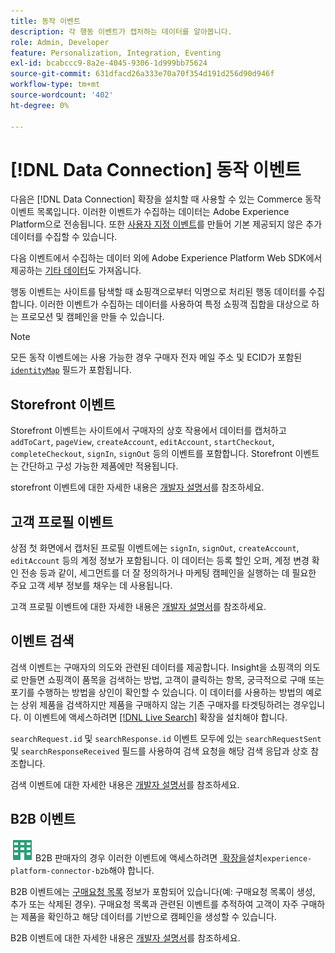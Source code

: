 ```yaml
---
title: 동작 이벤트
description: 각 행동 이벤트가 캡처하는 데이터를 알아봅니다.
role: Admin, Developer
feature: Personalization, Integration, Eventing
exl-id: bcabccc9-8a2e-4045-9306-1d999bb75624
source-git-commit: 631dfacd26a333e70a70f354d191d256d90d946f
workflow-type: tm+mt
source-wordcount: '402'
ht-degree: 0%

---
```


# [!DNL Data Connection] 동작 이벤트

다음은 [!DNL Data Connection] 확장을 설치할 때 사용할 수 있는 Commerce 동작 이벤트 목록입니다. 이러한 이벤트가 수집하는 데이터는 Adobe Experience Platform으로 전송됩니다. 또한 [사용자 지정 이벤트](custom-events.md)를 만들어 기본 제공되지 않은 추가 데이터를 수집할 수 있습니다.

다음 이벤트에서 수집하는 데이터 외에 Adobe Experience Platform Web SDK에서 제공하는 [기타 데이터](https://experienceleague.adobe.com/docs/experience-platform/edge/data-collection/automatic-information.html?lang=ko)도 가져옵니다.

행동 이벤트는 사이트를 탐색할 때 쇼핑객으로부터 익명으로 처리된 행동 데이터를 수집합니다. 이러한 이벤트가 수집하는 데이터를 사용하여 특정 쇼핑객 집합을 대상으로 하는 프로모션 및 캠페인을 만들 수 있습니다.

>[!NOTE]
>
>모든 동작 이벤트에는 사용 가능한 경우 구매자 전자 메일 주소 및 ECID가 포함된 [`identityMap`](https://experienceleague.adobe.com/docs/experience-platform/xdm/field-groups/profile/identitymap.html?lang=ko) 필드가 포함됩니다.

## Storefront 이벤트

Storefront 이벤트는 사이트에서 구매자의 상호 작용에서 데이터를 캡처하고 `addToCart`, `pageView`, `createAccount`, `editAccount`, `startCheckout`, `completeCheckout`, `signIn`, `signOut` 등의 이벤트를 포함합니다. Storefront 이벤트는 간단하고 구성 가능한 제품에만 적용됩니다.

storefront 이벤트에 대한 자세한 내용은 [개발자 설명서](https://developer.adobe.com/commerce/services/shared-services/storefront-events/#data-connection)를 참조하세요.

## 고객 프로필 이벤트

상점 첫 화면에서 캡처된 프로필 이벤트에는 `signIn`, `signOut`, `createAccount`, `editAccount` 등의 계정 정보가 포함됩니다. 이 데이터는 등록 할인 오퍼, 계정 변경 확인 전송 등과 같이, 세그먼트를 더 잘 정의하거나 마케팅 캠페인을 실행하는 데 필요한 주요 고객 세부 정보를 채우는 데 사용됩니다.

고객 프로필 이벤트에 대한 자세한 내용은 [개발자 설명서](https://developer.adobe.com/commerce/services/shared-services/storefront-events/#data-connection)를 참조하세요.

## 이벤트 검색

검색 이벤트는 구매자의 의도와 관련된 데이터를 제공합니다. Insight을 쇼핑객의 의도로 만들면 쇼핑객이 품목을 검색하는 방법, 고객이 클릭하는 항목, 궁극적으로 구매 또는 포기를 수행하는 방법을 상인이 확인할 수 있습니다. 이 데이터를 사용하는 방법의 예로는 상위 제품을 검색하지만 제품을 구매하지 않는 기존 구매자를 타겟팅하려는 경우입니다. 이 이벤트에 액세스하려면 [[!DNL Live Search]](../live-search/install.md) 확장을 설치해야 합니다.

`searchRequest.id` 및 `searchResponse.id` 이벤트 모두에 있는 `searchRequestSent` 및 `searchResponseReceived` 필드를 사용하여 검색 요청을 해당 검색 응답과 상호 참조합니다.

검색 이벤트에 대한 자세한 내용은 [개발자 설명서](https://developer.adobe.com/commerce/services/shared-services/storefront-events/#data-connection)를 참조하세요.

## B2B 이벤트

![Adobe Commerce용 B2B](../assets/b2b.svg) B2B 판매자의 경우 이러한 이벤트에 액세스하려면 [&#x200B; 확장을 &#x200B;](install.md#install-the-b2b-extension)설치`experience-platform-connector-b2b`해야 합니다.

B2B 이벤트에는 [구매요청 목록](https://experienceleague.adobe.com/docs/commerce-admin/b2b/requisition-lists/requisition-lists.html?lang=ko) 정보가 포함되어 있습니다(예: 구매요청 목록이 생성, 추가 또는 삭제된 경우). 구매요청 목록과 관련된 이벤트를 추적하여 고객이 자주 구매하는 제품을 확인하고 해당 데이터를 기반으로 캠페인을 생성할 수 있습니다.

B2B 이벤트에 대한 자세한 내용은 [개발자 설명서](https://developer.adobe.com/commerce/services/shared-services/storefront-events/#data-connection)를 참조하세요.
